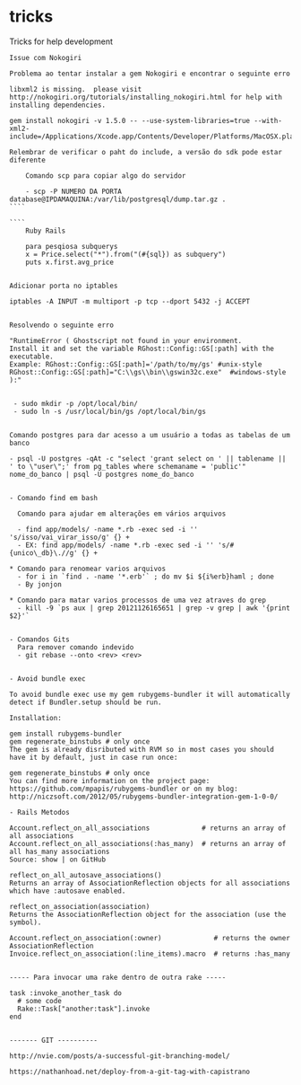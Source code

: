 tricks
======

Tricks for help development
```` 
Issue com Nokogiri 

Problema ao tentar instalar a gem Nokogiri e encontrar o seguinte erro

libxml2 is missing.  please visit http://nokogiri.org/tutorials/installing_nokogiri.html for help with installing dependencies.

gem install nokogiri -v 1.5.0 -- --use-system-libraries=true --with-xml2-include=/Applications/Xcode.app/Contents/Developer/Platforms/MacOSX.platform/Developer/SDKs/MacOSX10.9.sdk/usr/include/libxml2

Relembrar de verificar o paht do include, a versão do sdk pode estar diferente
````

`````
    Comando scp para copiar algo do servidor
    
    - scp -P NUMERO DA PORTA database@IPDAMAQUINA:/var/lib/postgresql/dump.tar.gz .
````

````
    Ruby Rails 
    
    para pesqiosa subquerys
    x = Price.select("*").from("(#{sql}) as subquery")
    puts x.first.avg_price


`````
    Adicionar porta no iptables
    
    iptables -A INPUT -m multiport -p tcp --dport 5432 -j ACCEPT
````

`````
    Resolvendo o seguinte erro 
    
    "RuntimeError ( Ghostscript not found in your environment.
    Install it and set the variable RGhost::Config::GS[:path] with the executable.
    Example: RGhost::Config::GS[:path]='/path/to/my/gs' #unix-style
    RGhost::Config::GS[:path]="C:\\gs\\bin\\gswin32c.exe"  #windows-style
    ):"
    
    
     - sudo mkdir -p /opt/local/bin/
     - sudo ln -s /usr/local/bin/gs /opt/local/bin/gs
````

`````
    Comando postgres para dar acesso a um usuário a todas as tabelas de um banco
    
    - psql -U postgres -qAt -c "select 'grant select on ' || tablename || ' to \"user\";' from pg_tables where schemaname = 'public'" nome_do_banco | psql -U postgres nome_do_banco
````

- Comando find em bash

  Comando para ajudar em alterações em vários arquivos
  
  - find app/models/ -name *.rb -exec sed -i '' 's/isso/vai_virar_isso/g' {} +
  - EX: find app/models/ -name *.rb -exec sed -i '' 's/#{unico\_db}\.//g' {} +

* Comando para renomear varios arquivos
  - for i in `find . -name '*.erb'` ; do mv $i ${i%erb}haml ; done 
  - By jonjon

* Comando para matar varios processos de uma vez atraves do grep
  - kill -9 `ps aux | grep 20121126165651 | grep -v grep | awk '{print $2}'`
 

- Comandos Gits
  Para remover comando indevido
  - git rebase --onto <rev> <rev> 


- Avoid bundle exec

To avoid bundle exec use my gem rubygems-bundler it will automatically detect if Bundler.setup should be run.

Installation:

gem install rubygems-bundler
gem regenerate_binstubs # only once
The gem is already disributed with RVM so in most cases you should have it by default, just in case run once:

gem regenerate_binstubs # only once
You can find more information on the project page: https://github.com/mpapis/rubygems-bundler or on my blog: http://niczsoft.com/2012/05/rubygems-bundler-integration-gem-1-0-0/

- Rails Metodos 

Account.reflect_on_all_associations             # returns an array of all associations
Account.reflect_on_all_associations(:has_many)  # returns an array of all has_many associations
Source: show | on GitHub

reflect_on_all_autosave_associations()
Returns an array of AssociationReflection objects for all associations which have :autosave enabled.

reflect_on_association(association)
Returns the AssociationReflection object for the association (use the symbol).

Account.reflect_on_association(:owner)             # returns the owner AssociationReflection
Invoice.reflect_on_association(:line_items).macro  # returns :has_many


----- Para invocar uma rake dentro de outra rake -----

task :invoke_another_task do
  # some code
  Rake::Task["another:task"].invoke
end


------- GIT ----------

http://nvie.com/posts/a-successful-git-branching-model/

https://nathanhoad.net/deploy-from-a-git-tag-with-capistrano
